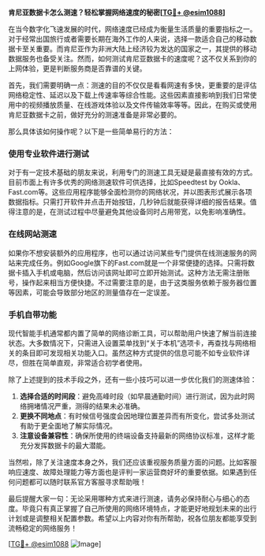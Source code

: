 **肯尼亚数据卡怎么测速？轻松掌握网络速度的秘密[[TG💪+ @esim1088](https://t.me/s/esim1088)]**

在当今数字化飞速发展的时代，网络速度已经成为衡量生活质量的重要指标之一。对于经常出国旅行或者需要长期在海外工作的人来说，选择一款适合自己的移动数据卡至关重要。而肯尼亚作为非洲大陆上经济较为发达的国家之一，其提供的移动数据服务也备受关注。然而，如何测试肯尼亚数据卡的速度呢？这不仅关系到你的上网体验，更是判断服务商是否靠谱的关键。

首先，我们需要明确一点：测速的目的不仅仅是看看网速有多快，更重要的是评估网络稳定性、延迟以及下载上传速率等综合性能。这些因素直接影响到我们日常使用中的视频播放质量、在线游戏体验以及文件传输效率等等。因此，在购买或使用肯尼亚数据卡之前，做好充分的测速准备是非常必要的。

那么具体该如何操作呢？以下是一些简单易行的方法：

### 使用专业软件进行测试

对于有一定技术基础的朋友来说，利用专门的测速工具无疑是最直接有效的方式。目前市面上有许多优秀的网络测速软件可供选择，比如Speedtest by Ookla、Fast.com等。这些应用程序能够全面检测你的网络状况，并以图表形式展示各项数据指标。只需打开软件并点击开始按钮，几秒钟后就能获得详细的报告结果。值得注意的是，在测试过程中尽量避免其他设备同时占用带宽，以免影响准确性。

### 在线网站测速

如果你不想安装额外的应用程序，也可以通过访问某些专门提供在线测速服务的网站来完成任务。例如Google旗下的Fast.com就是一个非常便捷的选择。只需将数据卡插入手机或电脑，然后访问该网址即可立即开始测试。这种方法无需注册账号，操作起来相当方便快捷。不过需要注意的是，由于这类服务依赖于服务器位置等因素，可能会导致部分地区的测量值存在一定误差。

### 手机自带功能

现代智能手机通常都内置了简单的网络诊断工具，可以帮助用户快速了解当前连接状态。大多数情况下，只需进入设置菜单找到“关于本机”选项卡，再查找与网络相关的条目即可发现相关功能入口。虽然这种方式提供的信息可能不如专业软件详尽，但胜在简单直观，非常适合初学者使用。

除了上述提到的技术手段之外，还有一些小技巧可以进一步优化我们的测速体验：

1. **选择合适的时间段**：避免高峰时段（如早晨通勤时间）进行测试，因为此时网络拥堵情况严重，测得的结果未必准确。
2. **更换不同地点**：有时候信号强度会因地理位置差异而有所变化，尝试多处测试有助于更全面地了解实际情况。
3. **注意设备兼容性**：确保所使用的终端设备支持最新的网络协议标准，这样才能充分发挥数据卡的最大潜能。

当然啦，除了关注速度本身之外，我们还应该重视服务质量方面的问题。比如客服响应速度、故障处理能力等方面也是评判一家运营商好坏的重要依据。如果遇到任何问题都可以随时联系官方客服寻求帮助哦！

最后提醒大家一句：无论采用哪种方式来进行测速，请务必保持耐心与细心的态度。毕竟只有真正掌握了自己所使用的网络环境特点，才能更好地规划未来的出行计划或是调整相关配置参数。希望以上内容对你有所帮助，祝各位朋友都能享受到流畅稳定的网络服务！

[[TG💪+ @esim1088](https://t.me/s/esim1088) ![Image](https://i.postimg.cc/4NQfJmqS/Snipaste-2025-05-13-00-14-12.png)]